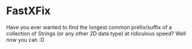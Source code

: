 # FastXFix

Have you ever wanted to find the longest common prefix/suffix of a collection of Strings
(or any other 2D data type) at ridiculous speed? Well now you can :D
